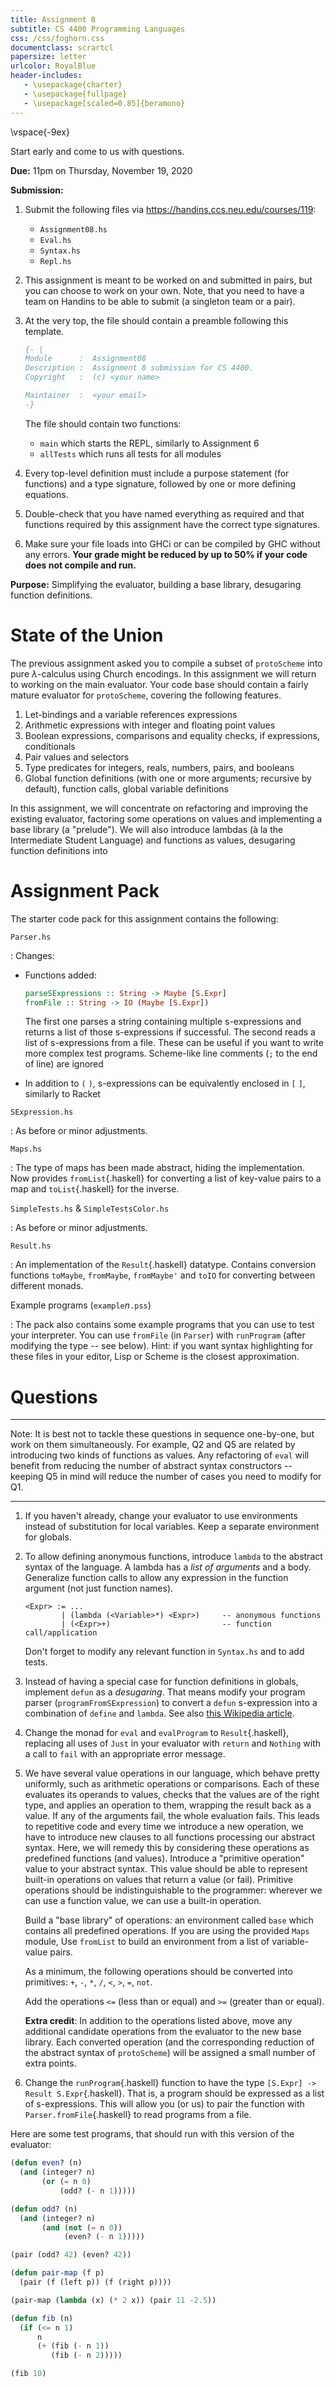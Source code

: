 ```yaml
---
title: Assignment 8
subtitle: CS 4400 Programming Languages
css: /css/foghorn.css
documentclass: scrartcl
papersize: letter
urlcolor: RoyalBlue
header-includes:
   - \usepackage{charter}
   - \usepackage{fullpage}
   - \usepackage[scaled=0.85]{beramono}
---
```

\vspace{-9ex}

Start early and come to us with questions.

**Due:** 11pm on Thursday, November 19, 2020 

**Submission:** 

1. Submit the following files via <https://handins.ccs.neu.edu/courses/119>:

    - `Assignment08.hs`
    - `Eval.hs`
    - `Syntax.hs`
    - `Repl.hs`

2. This assignment is meant to be worked on and submitted in pairs, but you can choose to work on your own. Note, that you need to have a team on Handins to be able to submit (a singleton team or a pair).

3. At the very top, the file should contain a preamble following this template.

    ```haskell
    {- |
    Module      :  Assignment08
    Description :  Assignment 8 submission for CS 4400.
    Copyright   :  (c) <your name>

    Maintainer  :  <your email>
    -}

    ```

   The file should contain two functions: 

    - `main` which starts the REPL, similarly to Assignment 6
    - `allTests` which runs all tests for all modules

4. Every top-level definition must include a purpose statement (for functions) and a type signature, followed by one or more defining equations.

5. Double-check that you have named everything as required and that functions required by this assignment have the correct type signatures.

6. Make sure your file loads into GHCi or can be compiled by GHC without any errors. **Your grade might be reduced by up to 50% if your code does not compile and run.**


**Purpose:** Simplifying the evaluator, building a base library, desugaring function definitions.


# State of the Union

The previous assignment asked you to compile a subset of `protoScheme` into pure $\lambda$-calculus using Church encodings. In this assignment we will return to working on the main evaluator. Your code base should contain a fairly mature evaluator for `protoScheme`, covering the following features.

1. Let-bindings and a variable references expressions
2. Arithmetic expressions with integer and floating point values
3. Boolean expressions, comparisons and equality checks, if expressions, conditionals 
4. Pair values and selectors
5. Type predicates for integers, reals, numbers, pairs, and booleans
6. Global function definitions (with one or more arguments; recursive by default), function calls, global variable definitions


In this assignment, we will concentrate on refactoring and improving the existing evaluator, factoring some operations on values and implementing a base library (a "prelude"). We will also introduce lambdas (à la the Intermediate Student Language) and functions as values, desugaring function definitions into 


# Assignment Pack

The starter code pack for this assignment contains the following:

`Parser.hs`

: Changes:

  - Functions added:

    ```haskell
    parseSExpressions :: String -> Maybe [S.Expr]
    fromFile :: String -> IO (Maybe [S.Expr])
    ```

    The first one parses a string containing multiple s-expressions and returns a list of those s-expressions if successful. The second reads a list of s-expressions from a file. These can be useful if you want to write more complex test programs. Scheme-like line comments (`;` to the end of line) are ignored

  - In addition to `(` `)`, s-expressions can be equivalently enclosed in `[` `]`, similarly to Racket

`SExpression.hs`

: As before or minor adjustments. 

`Maps.hs`

: The type of maps has been made abstract, hiding the implementation. Now provides `fromList`{.haskell} for converting a list of key-value pairs to a map and `toList`{.haskell} for the inverse. 

`SimpleTests.hs` & `SimpleTestsColor.hs`

: As before or minor adjustments. 

`Result.hs`

: An implementation of the `Result`{.haskell} datatype. Contains conversion functions `toMaybe`, `fromMaybe`, `fromMaybe'` and `toIO` for converting between different monads.

Example programs (`example`*n*`.pss`)

: The pack also contains some example programs that you can use to test your interpreter. You can use `fromFile` (in `Parser`) with `runProgram` (after modifying the type -- see below). Hint: if you want syntax highlighting for these files in your editor, Lisp or Scheme is the closest approximation.

# Questions

---

Note: It is best not to tackle these questions in sequence one-by-one, but work on them simultaneously. For example, Q2 and Q5 are related by introducing two kinds of functions as values. Any refactoring of `eval` will benefit from reducing the number of abstract syntax constructors -- keeping Q5 in mind will reduce the number of cases you need to modify for Q1.

---

1. If you haven't already, change your evaluator to use environments instead of substitution for local variables. Keep a separate environment for globals.

2. To allow defining anonymous functions, introduce `lambda` to the abstract syntax of the language. A lambda has a *list of arguments* and a body. Generalize function calls to allow any expression in the function argument (not just function names).

    ```
    <Expr> := ...
            | (lambda (<Variable>*) <Expr>)     -- anonymous functions
            | (<Expr>+)                         -- function call/application
    ```

    Don't forget to modify any relevant function in `Syntax.hs` and to add tests.

3. Instead of having a special case for function definitions in globals, implement `defun` as a *desugaring*. That means modify your program parser (`programFromSExpression`) to convert a `defun` s-expression into a combination of `define` and `lambda`. See also [this Wikipedia article](https://en.wikipedia.org/wiki/Syntactic_sugar). 

4. Change the monad for `eval` and `evalProgram` to `Result`{.haskell}, replacing all uses of `Just` in your evaluator with `return` and `Nothing` with a call to `fail` with an appropriate error message.

5. We have several value operations in our language, which behave pretty uniformly, such as arithmetic operations or comparisons. Each of these evaluates its operands to values, checks that the values are of the right type, and applies an operation to them, wrapping the result back as a value. If any of the arguments fail, the whole evaluation fails. This leads to repetitive code and every time we introduce a new operation, we have to introduce new clauses to all functions processing our abstract syntax. Here, we will remedy this by considering these operations as predefined functions (and values). Introduce a "primitive operation" value to your abstract syntax. This value should be able to represent built-in operations on values that return a value (or fail). Primitive operations should be indistinguishable to the programmer: wherever we can use a function value, we can use a built-in operation. 

   Build a "base library" of operations: an environment called `base` which contains all predefined operations. If you are using the provided `Maps` module, Use `fromList` to build an environment from a list of variable-value pairs. 

   As a minimum, the following operations should be converted into primitives: `+`, `-`, `*`, `/`, `<`, `>`, `=`, `not`.

   Add the operations `<=` (less than or equal) and `>=` (greater than or equal).

   **Extra credit**: In addition to the operations listed above, move any additional candidate operations from the evaluator to the new base library. Each converted operation (and the corresponding reduction of the abstract syntax of `protoScheme`) will be assigned a small number of extra points.

6. Change the `runProgram`{.haskell} function to have the type `[S.Expr] -> Result S.Expr`{.haskell}. That is, a program should be expressed as a list of s-expressions. This will allow you (or us) to pair the function with `Parser.fromFile`{.haskell} to read programs from a file. 

Here are some test programs, that should run with this version of the evaluator:

```lisp
(defun even? (n) 
  (and (integer? n)
       (or (= n 0)
           (odd? (- n 1)))))

(defun odd? (n)
  (and (integer? n)
       (and (not (= n 0))
            (even? (- n 1)))))

(pair (odd? 42) (even? 42))
```


```lisp
(defun pair-map (f p) 
  (pair (f (left p)) (f (right p))))

(pair-map (lambda (x) (* 2 x)) (pair 11 -2.5))
```

```lisp
(defun fib (n)
  (if (<= n 1) 
      n 
      (+ (fib (- n 1)) 
         (fib (- n 2)))))

(fib 10)
```

